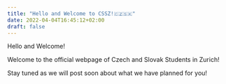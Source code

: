 ```yaml
---
title: "Hello and Welcome to CSSZ!🇨🇿🇸🇰"
date: 2022-04-04T16:45:12+02:00
draft: false
---
```


Hello and Welcome!

Welcome to the official webpage of Czech and Slovak Students in Zurich!

Stay tuned as we will post soon about what we have planned for you!
